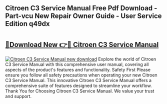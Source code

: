 ## Citroen C3 Service Manual Free Pdf Download - Part-vcu New Repair Owner Guide - User Service Edition q49dx

# <h2><a href="http://cf18736.oget.top/?id=Citroen+C3+Service+Manual">🔗Download New 👉🔴 Citroen C3 Service Manual</a></h2>

[![Citroen C3 Service Manual new download](https://i.imgur.com/5g1atiW.png)](http://cf18736.oget.top/?id=Citroen+C3+Service+Manual)
Explore the world of Citroen C3 Service Manual with this comprehensive user manual, covering all aspects of the product's features and functionality. Safety First Please ensure you follow all safety precautions when operating your new Citroen C3 Service Manual. This innovative Citroen C3 Service Manual offers a comprehensive suite of features designed to streamline your workflow. Thank You for Choosing Citroen C3 Service Manual. We value your trust and support.
